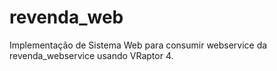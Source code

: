 ﻿# revenda_web
Implementação de Sistema Web para consumir webservice da revenda_webservice usando VRaptor 4.
